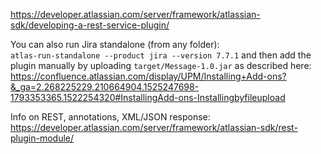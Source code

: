 https://developer.atlassian.com/server/framework/atlassian-sdk/developing-a-rest-service-plugin/

You can also run Jira standalone (from any folder):  
	`atlas-run-standalone --product jira --version 7.7.1`
and then add the plugin manually by uploading `target/Message-1.0.jar` as described here: 
https://confluence.atlassian.com/display/UPM/Installing+Add-ons?&_ga=2.268225229.210664904.1525247698-1793353365.1522254320#InstallingAdd-ons-Installingbyfileupload

Info on REST, annotations, XML/JSON response: https://developer.atlassian.com/server/framework/atlassian-sdk/rest-plugin-module/